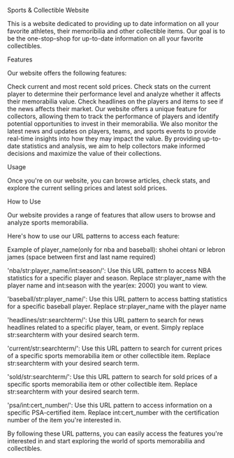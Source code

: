 Sports & Collectible Website

This is a website dedicated to providing up to date information on all your favorite athletes, their memoribilia and other collectible items. Our goal is to be the one-stop-shop for up-to-date information on all your favorite collectibles.

Features

Our website offers the following features:

Check current and most recent sold prices. Check stats on the current player to determine their performance level and analyze whether it affects their memorabilia value. Check headlines on the players and items to see if the news affects their market. Our website offers a unique feature for collectors, allowing them to track the performance of players and identify potential opportunities to invest in their memorabilia. We also monitor the latest news and updates on players, teams, and sports events to provide real-time insights into how they may impact the value. By providing up-to-date statistics and analysis, we aim to help collectors make informed decisions and maximize the value of their collections.

Usage

Once you're on our website, you can browse articles, check stats, and explore the current selling prices and latest sold prices.

How to Use

Our website provides a range of features that allow users to browse and analyze sports memorabilia.

Here's how to use our URL patterns to access each feature:

Example of player_name(only for nba and baseball): shohei ohtani or lebron james (space between first and last name required) 

'nba/str:player_name/int:season/': Use this URL pattern to access NBA statistics for a specific player and season. Replace str:player_name with the player name and int:season with the year(ex: 2000) you want to view. 

'baseball/str:player_name/': Use this URL pattern to access batting statistics for a specific baseball player. Replace str:player_name with the player name



'headlines/str:searchterm/': Use this URL pattern to search for news headlines related to a specific player, team, or event. Simply replace str:searchterm with your desired search term. 

'current/str:searchterm/': Use this URL pattern to search for current prices of a specific sports memorabilia item or other collectible item. Replace str:searchterm with your desired search term. 

'sold/str:searchterm/': Use this URL pattern to search for sold prices of a specific sports memorabilia item or other collectible item. Replace str:searchterm with your desired search term. 

'psa/int:cert_number/': Use this URL pattern to access information on a specific PSA-certified item. Replace int:cert_number with the certification number of the item you're interested in. 

By following these URL patterns, you can easily access the features you're interested in and start exploring the world of sports memorabilia and collectibles.
